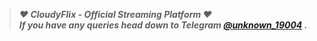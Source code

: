 > ***❤ CloudyFlix - Official Streaming Platform ❤***<br />
> ***If you have any queries head down to Telegram [@unknown_19004](https://t.me/unknown_19004) .***
